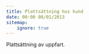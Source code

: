 ```yaml
---
title: Plattsättning hos kund
date: 00:00 08/01/2013
sitemap:
    ignore: true
---
```

Plattsättning av uppfart.
